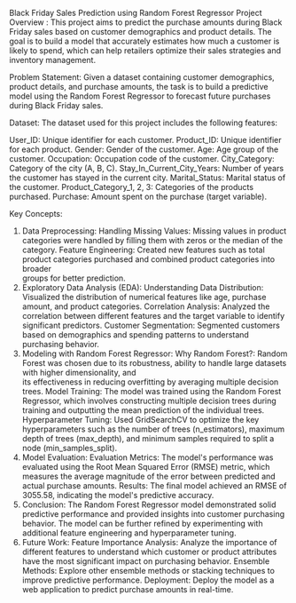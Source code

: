 Black Friday Sales Prediction using Random Forest Regressor
Project Overview :
This project aims to predict the purchase amounts during Black Friday sales based on customer demographics and product details. The goal is to build a model that accurately estimates how much a customer is likely to spend, which can help retailers optimize their sales strategies and inventory management.

Problem Statement:
Given a dataset containing customer demographics, product details, and purchase amounts, the task is to build a predictive model using the Random Forest Regressor to forecast future purchases during Black Friday sales.

Dataset:
The dataset used for this project includes the following features:

User_ID: Unique identifier for each customer.
Product_ID: Unique identifier for each product.
Gender: Gender of the customer.
Age: Age group of the customer.
Occupation: Occupation code of the customer.
City_Category: Category of the city (A, B, C).
Stay_In_Current_City_Years: Number of years the customer has stayed in the current city.
Marital_Status: Marital status of the customer.
Product_Category_1, 2, 3: Categories of the products purchased.
Purchase: Amount spent on the purchase (target variable).

Key Concepts:
1. Data Preprocessing:
  Handling Missing Values: Missing values in product categories were handled by filling them with zeros or the median of the category.
  Feature Engineering: Created new features such as total product categories purchased and combined product categories into broader     
  groups for better prediction.
2. Exploratory Data Analysis (EDA):
  Understanding Data Distribution: Visualized the distribution of numerical features like age, purchase amount, and product categories.
  Correlation Analysis: Analyzed the correlation between different features and the target variable to identify significant predictors.
  Customer Segmentation: Segmented customers based on demographics and spending patterns to understand purchasing behavior.
3. Modeling with Random Forest Regressor:
  Why Random Forest?: Random Forest was chosen due to its robustness, ability to handle large datasets with higher dimensionality, and  
  its effectiveness in reducing overfitting by averaging multiple decision trees.
  Model Training: The model was trained using the Random Forest Regressor, which involves constructing multiple decision trees during     
  training and outputting the mean prediction of the individual trees.
  Hyperparameter Tuning: Used GridSearchCV to optimize the key hyperparameters such as the number of trees (n_estimators), maximum depth 
  of trees (max_depth), and minimum samples required to split a node (min_samples_split).
4. Model Evaluation:
Evaluation Metrics: The model's performance was evaluated using the Root Mean Squared Error (RMSE) metric, which measures the average 
  magnitude of the error between predicted and actual purchase amounts.
Results: The final model achieved an RMSE of 3055.58, indicating the model's predictive accuracy.
5. Conclusion:
   The Random Forest Regressor model demonstrated solid predictive performance and provided insights into customer purchasing behavior.      The model can be further refined by experimenting with additional feature engineering and hyperparameter tuning.
6. Future Work:
Feature Importance Analysis: Analyze the importance of different features to understand which customer or product attributes have the 
   most significant impact on purchasing behavior.
Ensemble Methods: Explore other ensemble methods or stacking techniques to improve predictive performance.
Deployment: Deploy the model as a web application to predict purchase amounts in real-time.
